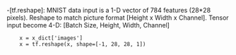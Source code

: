 -[tf.reshape]: MNIST data input is a 1-D vector of 784 features (28*28 pixels). Reshape to match picture format [Height x Width x Channel]. Tensor input become 4-D: [Batch Size, Height, Width, Channel]
```
    x = x_dict['images']
    x = tf.reshape(x, shape=[-1, 28, 28, 1])
```
